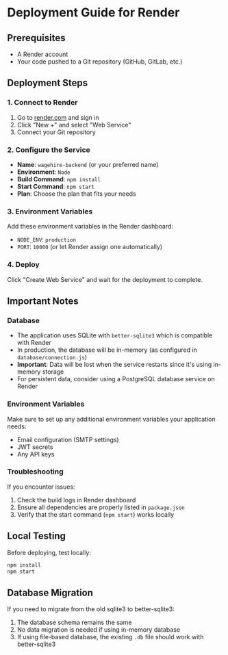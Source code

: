 # Deployment Guide for Render

## Prerequisites
- A Render account
- Your code pushed to a Git repository (GitHub, GitLab, etc.)

## Deployment Steps

### 1. Connect to Render
1. Go to [render.com](https://render.com) and sign in
2. Click "New +" and select "Web Service"
3. Connect your Git repository

### 2. Configure the Service
- **Name**: `wagehire-backend` (or your preferred name)
- **Environment**: `Node`
- **Build Command**: `npm install`
- **Start Command**: `npm start`
- **Plan**: Choose the plan that fits your needs

### 3. Environment Variables
Add these environment variables in the Render dashboard:
- `NODE_ENV`: `production`
- `PORT`: `10000` (or let Render assign one automatically)

### 4. Deploy
Click "Create Web Service" and wait for the deployment to complete.

## Important Notes

### Database
- The application uses SQLite with `better-sqlite3` which is compatible with Render
- In production, the database will be in-memory (as configured in `database/connection.js`)
- **Important**: Data will be lost when the service restarts since it's using in-memory storage
- For persistent data, consider using a PostgreSQL database service on Render

### Environment Variables
Make sure to set up any additional environment variables your application needs:
- Email configuration (SMTP settings)
- JWT secrets
- Any API keys

### Troubleshooting
If you encounter issues:
1. Check the build logs in Render dashboard
2. Ensure all dependencies are properly listed in `package.json`
3. Verify that the start command (`npm start`) works locally

## Local Testing
Before deploying, test locally:
```bash
npm install
npm start
```

## Database Migration
If you need to migrate from the old sqlite3 to better-sqlite3:
1. The database schema remains the same
2. No data migration is needed if using in-memory database
3. If using file-based database, the existing `.db` file should work with better-sqlite3 